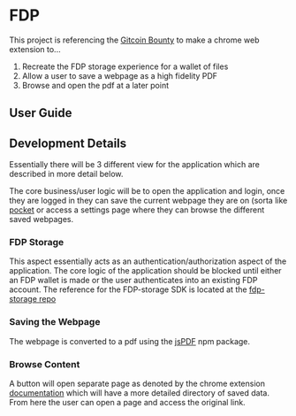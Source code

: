 # FDP

This project is referencing the [Gitcoin Bounty](https://gitcoin.co/issue/29072) to make a chrome
web extension to... 

1. Recreate the FDP storage experience for a wallet of files
2. Allow a user to save a webpage as a high fidelity PDF
3. Browse and open the pdf at a later point

## User Guide

## Development Details

Essentially there will be 3 different view for the application which are described in more detail below. 

The core business/user logic will be to open the application and login, once they are logged in they can save the current
webpage they are on (sorta like [pocket](https://getpocket.com/) or access a settings page where they can browse the different
saved webpages. 

### FDP Storage

This aspect essentially acts as an authentication/authorization aspect of the application. The core logic of the 
application should be blocked until either an FDP wallet is made or the user authenticates into an existing
FDP account. The reference for the FDP-storage SDK is located at the [fdp-storage repo](https://github.com/fairDataSociety/fdp-storage)

### Saving the Webpage

The webpage is converted to a pdf using the [jsPDF](https://github.com/parallax/jsPDF) npm package. 

### Browse Content

A button will open separate page as denoted by the chrome extension [documentation](https://developer.chrome.com/docs/extensions/reference/tabs/#opening-an-extension-page-in-a-new-tab)
which will have a more detailed directory of saved data. From here the user can open a page and access the original link.
